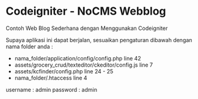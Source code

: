# Codeigniter - NoCMS Webblog
Contoh Web Blog Sederhana dengan Menggunakan Codeigniter

Supaya aplikasi ini dapat berjalan, sesuaikan pengaturan dibawah dengan nama folder anda :

* nama_folder/application/config/config.php line 42
* assets/grocery_crud/texteditor/ckeditor/config.js line 7
* assets/kcfinder/config.php line 24 - 25
* nama_folder/.htaccess line 4

username : admin password : admin